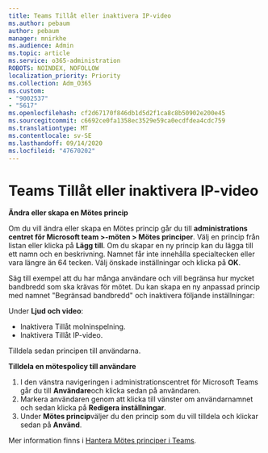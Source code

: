 ```yaml
---
title: Teams Tillåt eller inaktivera IP-video
ms.author: pebaum
author: pebaum
manager: mnirkhe
ms.audience: Admin
ms.topic: article
ms.service: o365-administration
ROBOTS: NOINDEX, NOFOLLOW
localization_priority: Priority
ms.collection: Adm_O365
ms.custom:
- "9002537"
- "5617"
ms.openlocfilehash: cf2d67170f846db1d5d2f1ca8c8b50902e200e45
ms.sourcegitcommit: c6692ce0fa1358ec3529e59ca0ecdfdea4cdc759
ms.translationtype: MT
ms.contentlocale: sv-SE
ms.lasthandoff: 09/14/2020
ms.locfileid: "47670202"
---
```

# <a name="teams-allow-or-disable-ip-video"></a>Teams Tillåt eller inaktivera IP-video

**Ändra eller skapa en Mötes princip**

Om du vill ändra eller skapa en Mötes princip går du till **administrations centret för Microsoft team >-möten > Mötes principer**. Välj en princip från listan eller klicka på **Lägg till**. Om du skapar en ny princip kan du lägga till ett namn och en beskrivning. Namnet får inte innehålla specialtecken eller vara längre än 64 tecken. Välj önskade inställningar och klicka på **OK**.

Säg till exempel att du har många användare och vill begränsa hur mycket bandbredd som ska krävas för mötet. Du kan skapa en ny anpassad princip med namnet "Begränsad bandbredd" och inaktivera följande inställningar:

Under **Ljud och video**:

- Inaktivera Tillåt molninspelning.
- Inaktivera Tillåt IP-video.

Tilldela sedan principen till användarna.

**Tilldela en mötespolicy till användare**

1. I den vänstra navigeringen i administrationscentret för Microsoft Teams går du till **Användare**och klicka sedan på användaren.
2. Markera användaren genom att klicka till vänster om användarnamnet och sedan klicka på **Redigera inställningar**.
3. Under **Mötes princip**väljer du den princip som du vill tilldela och klickar sedan på **Använd**.

Mer information finns i [Hantera Mötes principer i Teams](https://docs.microsoft.com/microsoftteams/meeting-policies-in-teams).
